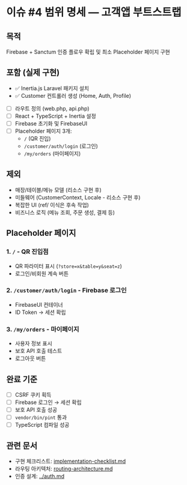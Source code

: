 # 이슈 #4 범위 명세 — 고객앱 부트스트랩

## 목적
Firebase + Sanctum 인증 플로우 확립 및 최소 Placeholder 페이지 구현

## 포함 (실제 구현)
- ✅ Inertia.js Laravel 패키지 설치
- ✅ Customer 컨트롤러 생성 (Home, Auth, Profile)
- [ ] 라우트 정의 (web.php, api.php)
- [ ] React + TypeScript + Inertia 설정
- [ ] Firebase 초기화 및 FirebaseUI
- [ ] Placeholder 페이지 3개:
  - `/` (QR 진입)
  - `/customer/auth/login` (로그인)
  - `/my/orders` (마이페이지)

## 제외
- 매장/테이블/메뉴 모델 (리소스 구현 후)
- 미들웨어 (CustomerContext, Locale - 리소스 구현 후)
- 복잡한 UI (ref/ 이식은 후속 작업)
- 비즈니스 로직 (메뉴 조회, 주문 생성, 결제 등)

## Placeholder 페이지

### 1. `/` - QR 진입점
- QR 파라미터 표시 (`?store=x&table=y&seat=z`)
- 로그인/비회원 계속 버튼

### 2. `/customer/auth/login` - Firebase 로그인
- FirebaseUI 컨테이너
- ID Token → 세션 확립

### 3. `/my/orders` - 마이페이지
- 사용자 정보 표시
- 보호 API 호출 테스트
- 로그아웃 버튼

## 완료 기준
- [ ] CSRF 쿠키 획득
- [ ] Firebase 로그인 → 세션 확립
- [ ] 보호 API 호출 성공
- [ ] `vendor/bin/pint` 통과
- [ ] TypeScript 컴파일 성공

## 관련 문서
- 구현 체크리스트: [implementation-checklist.md](implementation-checklist.md)
- 라우팅 아키텍처: [routing-architecture.md](routing-architecture.md)
- 인증 설계: [../auth.md](../auth.md)
